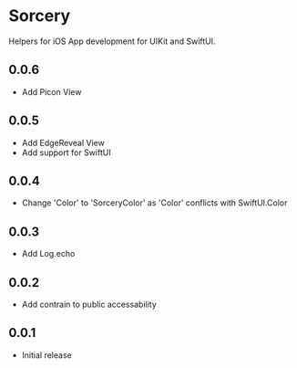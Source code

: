 # Sorcery

Helpers for iOS App development for UIKit and SwiftUI.

## 0.0.6

* Add Picon View

## 0.0.5

* Add EdgeReveal View
* Add support for SwiftUI

## 0.0.4

* Change 'Color' to 'SorceryColor' as 'Color' conflicts with SwiftUI.Color

## 0.0.3

* Add Log.echo

## 0.0.2

* Add contrain to public accessability

## 0.0.1

* Initial release
